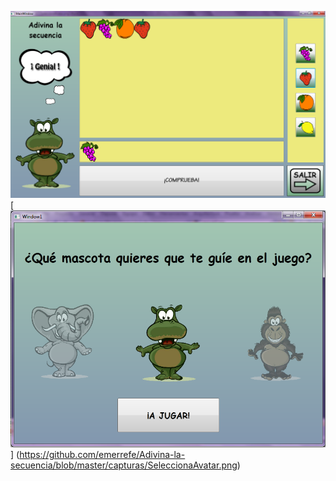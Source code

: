 [![juego](https://github.com/emerrefe/Adivina-la-secuencia/raw/master/capturas/Juego.png)](https://github.com/emerrefe/Adivina-la-secuencia/blob/master/capturas/Juego.png)
[![avatares](https://github.com/emerrefe/Adivina-la-secuencia/raw/master/capturas/SeleccionaAvatar.png)] (https://github.com/emerrefe/Adivina-la-secuencia/blob/master/capturas/SeleccionaAvatar.png)
